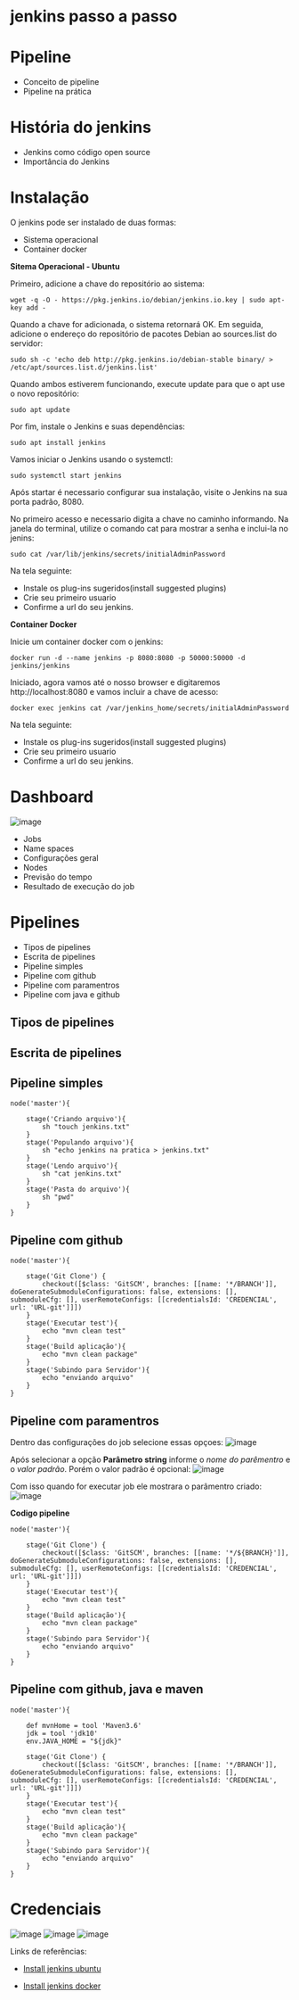 # jenkins passo a passo

# Pipeline
 - Conceito de pipeline
 - Pipeline na prática

# História do jenkins
 - Jenkins como código open source
 - Importância do Jenkins

# Instalação

O jenkins pode ser instalado de duas formas:
- Sistema operacional
- Container docker

**Sitema Operacional - Ubuntu**

Primeiro, adicione a chave do repositório ao sistema:

```
wget -q -O - https://pkg.jenkins.io/debian/jenkins.io.key | sudo apt-key add -
```

Quando a chave for adicionada, o sistema retornará OK. Em seguida, adicione o endereço do repositório de pacotes Debian ao sources.list do servidor:

```
sudo sh -c 'echo deb http://pkg.jenkins.io/debian-stable binary/ > /etc/apt/sources.list.d/jenkins.list'
```
Quando ambos estiverem funcionando, execute update para que o apt use o novo repositório:
```
sudo apt update
```

Por fim, instale o Jenkins e suas dependências:
```
sudo apt install jenkins
```

Vamos iniciar o Jenkins usando o systemctl:
```
sudo systemctl start jenkins
```

Após startar é necessario configurar sua instalação, visite o Jenkins na sua porta padrão, 8080. 

No primeiro acesso e necessario digita a chave no caminho informando. Na janela do terminal, utilize o comando cat para mostrar a senha e inclui-la no jenins:

```
sudo cat /var/lib/jenkins/secrets/initialAdminPassword
```

Na tela seguinte:
- Instale os plug-ins sugeridos(install suggested plugins)
- Crie seu primeiro usuario
- Confirme a url do seu jenkins.


**Container Docker**

Inicie um container docker com o jenkins:

```
docker run -d --name jenkins -p 8080:8080 -p 50000:50000 -d jenkins/jenkins
```

Iniciado, agora vamos até o nosso browser e digitaremos http://localhost:8080 e vamos incluir a chave de acesso:

```
docker exec jenkins cat /var/jenkins_home/secrets/initialAdminPassword
```

Na tela seguinte:
- Instale os plug-ins sugeridos(install suggested plugins)
- Crie seu primeiro usuario
- Confirme a url do seu jenkins.

# Dashboard
![image](/image/jenkins.png)
- Jobs
- Name spaces
- Configurações geral
- Nodes
- Previsão do tempo
- Resultado de execução do job

# Pipelines
 - Tipos de pipelines
 - Escrita de pipelines
 - Pipeline simples 
 - Pipeline com github
 - Pipeline com paramentros
 - Pipeline com java e github

## Tipos de pipelines

## Escrita de pipelines


## Pipeline simples

```
node('master'){
    
    stage('Criando arquivo'){
        sh "touch jenkins.txt"
    }
    stage('Populando arquivo'){
        sh "echo jenkins na pratica > jenkins.txt"
    }
    stage('Lendo arquivo'){
        sh "cat jenkins.txt"
    }
    stage('Pasta do arquivo'){
        sh "pwd"
    }
}

```


## Pipeline com github

```
node('master'){
    
    stage('Git Clone') {
        checkout([$class: 'GitSCM', branches: [[name: '*/BRANCH']], doGenerateSubmoduleConfigurations: false, extensions: [], submoduleCfg: [], userRemoteConfigs: [[credentialsId: 'CREDENCIAL', url: 'URL-git']]])
    }
    stage('Executar test'){
        echo "mvn clean test"
    }
    stage('Build aplicação'){
        echo "mvn clean package"
    }
    stage('Subindo para Servidor'){
        echo "enviando arquivo"
    }
}
```

## Pipeline com paramentros

Dentro das configurações do job selecione essas opçoes:
![image](/image/parameters/criandoParamentro.png)

Após selecionar a opção **Parâmetro string** informe o _nome do parêmentro_ e o _valor padrão_. Porém o valor padrão é opcional:
![image](/image/parameters/nomeParamentro.png)

Com isso quando for executar job ele mostrara o parâmentro criado:
![image](/image/parameters/setParamentro.png)

**Codigo pipeline**
```
node('master'){
    
    stage('Git Clone') {
        checkout([$class: 'GitSCM', branches: [[name: '*/${BRANCH}']], doGenerateSubmoduleConfigurations: false, extensions: [], submoduleCfg: [], userRemoteConfigs: [[credentialsId: 'CREDENCIAL', url: 'URL-git']]])
    }
    stage('Executar test'){
        echo "mvn clean test"
    }
    stage('Build aplicação'){
        echo "mvn clean package"
    }
    stage('Subindo para Servidor'){
        echo "enviando arquivo"
    }
}
```


## Pipeline com github, java e maven

```
node('master'){
    
    def mvnHome = tool 'Maven3.6'
    jdk = tool 'jdk10'
    env.JAVA_HOME = "${jdk}"
    
    stage('Git Clone') {
        checkout([$class: 'GitSCM', branches: [[name: '*/BRANCH']], doGenerateSubmoduleConfigurations: false, extensions: [], submoduleCfg: [], userRemoteConfigs: [[credentialsId: 'CREDENCIAL', url: 'URL-git']]])
    }
    stage('Executar test'){
        echo "mvn clean test"
    }
    stage('Build aplicação'){
        echo "mvn clean package"
    }
    stage('Subindo para Servidor'){
        echo "enviando arquivo"
    }
}
```
# Credenciais
![image](/image/credentials/confJenkins.png)
![image](/image/credentials/credentials.png)
![image](/image/credentials/criandoCredentials.png)

Links de referências:

- [Install jenkins ubuntu](https://www.digitalocean.com/community/tutorials/how-to-install-jenkins-on-ubuntu-18-04-pt)

- [Install jenkins docker](https://imasters.com.br/devsecops/docker-e-jenkins-para-build-de-aplicacoes)